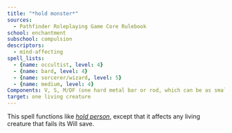 ```yaml
---
title: "*hold monster*"
sources:
  - Pathfinder Roleplaying Game Core Rulebook
school: enchantment
subschool: compulsion
descriptors:
  - mind-affecting
spell_lists:
  - {name: occultist, level: 4}
  - {name: bard, level: 4}
  - {name: sorcerer/wizard, level: 5}
  - {name: medium, level: 4}
Components: V, S, M/DF (one hard metal bar or rod, which can be as small as a three-penny nail)
target: one living creature
---
```


This spell functions like [*hold person*](/spells/hold-person/), except that it affects any living creature that fails its Will save.

